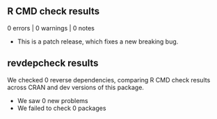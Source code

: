 ## R CMD check results

0 errors | 0 warnings | 0 notes

* This is a patch release, which fixes a new breaking bug.

## revdepcheck results

We checked 0 reverse dependencies, comparing R CMD check results across CRAN and dev versions of this package.

 * We saw 0 new problems
 * We failed to check 0 packages
